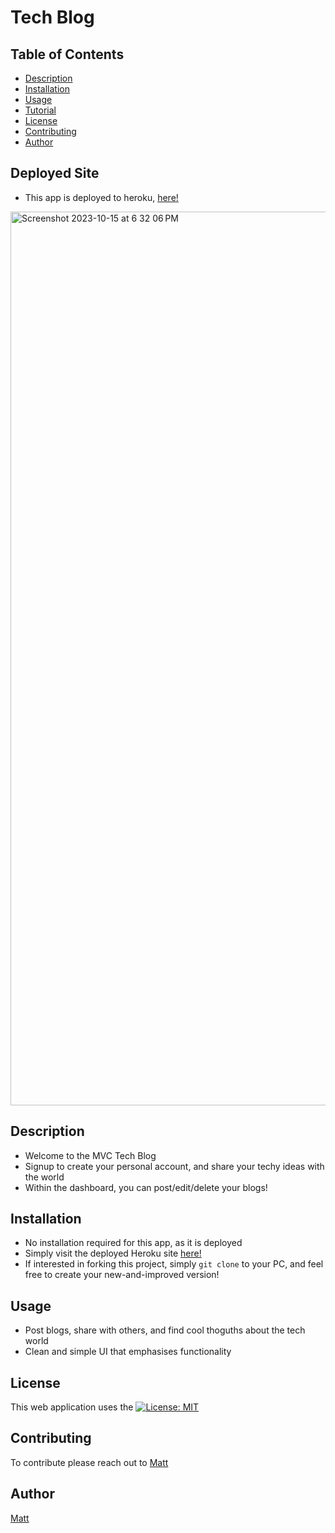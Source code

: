 # Tech Blog

## Table of Contents
* [Description](#description)
* [Installation](#installation)
* [Usage](#usage)
* [Tutorial](#video-walkthrough)
* [License](#license)
* [Contributing](#contributing)
* [Author](#author)

## Deployed Site
- This app is deployed to heroku, [here!](https://matts-tech-blog-f3114f4d73d3.herokuapp.com/)
<img width="1430" alt="Screenshot 2023-10-15 at 6 32 06 PM" src="https://github.com/matthewbarnes1/tech-blog/assets/139004105/ed8c19f5-88ce-4327-87aa-2f4ca1145423">

## Description
- Welcome to the MVC Tech Blog
- Signup to create your personal account, and share your techy ideas with the world
- Within the dashboard, you can post/edit/delete your blogs!

## Installation 
- No installation required for this app, as it is deployed
- Simply visit the deployed Heroku site [here!](https://matts-tech-blog-f3114f4d73d3.herokuapp.com/)
- If interested in forking this project, simply `git clone` to your PC, and feel free to create your new-and-improved version!
  
## Usage
- Post blogs, share with others, and find cool thoguths about the tech world
- Clean and simple UI that emphasises functionality

## License
This web application uses the [![License: MIT](https://img.shields.io/badge/License-MIT-yellow.svg)](https://opensource.org/licenses/MIT)

## Contributing
To contribute please reach out to [Matt](https://github.com/matthewbarnes1)

## Author
[Matt](https://github.com/matthewbarnes1)
